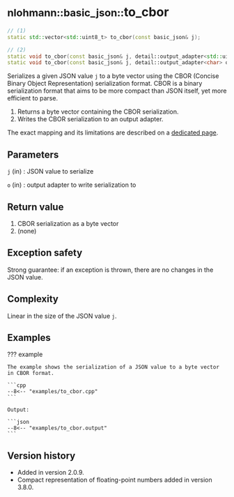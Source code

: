 # <small>nlohmann::basic_json::</small>to_cbor

```cpp
// (1)
static std::vector<std::uint8_t> to_cbor(const basic_json& j);

// (2)
static void to_cbor(const basic_json& j, detail::output_adapter<std::uint8_t> o);
static void to_cbor(const basic_json& j, detail::output_adapter<char> o);
```

Serializes a given JSON value `j` to a byte vector using the CBOR (Concise Binary Object Representation) serialization
format. CBOR is a binary serialization format that aims to be more compact than JSON itself, yet more efficient to
parse.

1. Returns a byte vector containing the CBOR serialization.
2. Writes the CBOR serialization to an output adapter.

The exact mapping and its limitations are described on a [dedicated page](../../features/binary_formats/cbor.md).

## Parameters

`j` (in)
:   JSON value to serialize

`o` (in)
:   output adapter to write serialization to

## Return value

1. CBOR serialization as a byte vector
2. (none)

## Exception safety

Strong guarantee: if an exception is thrown, there are no changes in the JSON value.

## Complexity

Linear in the size of the JSON value `j`.

## Examples

??? example

    The example shows the serialization of a JSON value to a byte vector in CBOR format.
     
    ```cpp
    --8<-- "examples/to_cbor.cpp"
    ```
    
    Output:
    
    ```json
    --8<-- "examples/to_cbor.output"
    ```

## Version history

- Added in version 2.0.9.
- Compact representation of floating-point numbers added in version 3.8.0.
